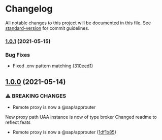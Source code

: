 # Changelog

All notable changes to this project will be documented in this file. See [standard-version](https://github.com/conventional-changelog/standard-version) for commit guidelines.

### [1.0.1](https://github.com/leo-ls/cf-destination-proxy/compare/v1.0.0...v1.0.1) (2021-05-15)


### Bug Fixes

* Fixed .env pattern matching ([310eed1](https://github.com/leo-ls/cf-destination-proxy/commit/310eed1e0a32412139d0c171da965ccfaba1b8ae))

## [1.0.0](https://github.com/leo-ls/cf-destination-proxy/compare/v0.0.9...v1.0.0) (2021-05-14)


### ⚠ BREAKING CHANGES

* Remote proxy is now a @sap/approuter

New proxy path
UAA instance is now of type broker
Changed readme to reflect feats

* Remote proxy is now a @sap/approuter ([1df1b85](https://github.com/leo-ls/cf-destination-proxy/commit/1df1b85d0a05e6e60239e9f14202fca99ae6358f))
